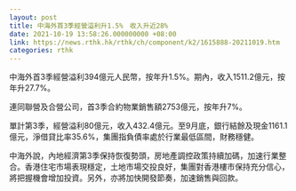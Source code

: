 ```yaml
---
layout: post
title: 中海外首3季經營溢利升1.5%　收入升近28%
date: 2021-10-19 13:58:26.000000000 +08:00
link: https://news.rthk.hk/rthk/ch/component/k2/1615888-20211019.htm
categories: rthk
---
```


中海外首3季經營溢利394億元人民幣，按年升1.5%。期內，收入1511.2億元，按年升27.7%。

連同聯營及合營公司，首3季合約物業銷售額2753億元，按年升7%。

單計第3季，經營溢利80億元，收入432.4億元。至9月底，銀行結餘及現金1161.1億元，淨借貸比率35.6%，集團指負債率處於行業最低區間，財務穩健。

中海外說，內地經濟第3季保持恢復勢頭，房地產調控政策持續加碼，加速行業整合。香港住宅市場表現穩定，土地市場交投良好，集團對香港樓市保持充分信心，將把握機會增加投資。另外，亦將加快開發節奏，加速銷售與回款。
